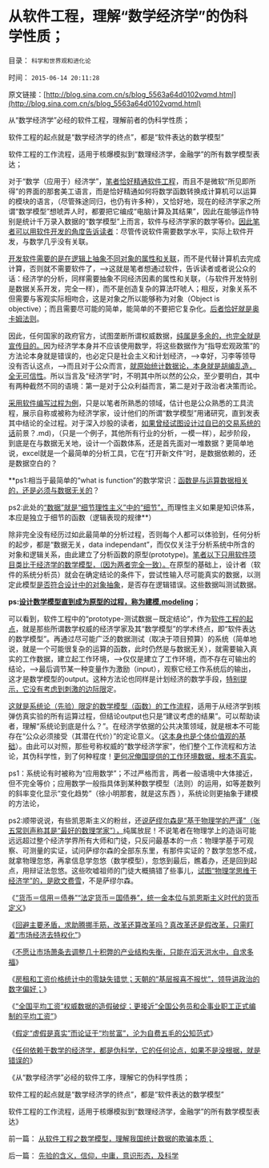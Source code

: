 # 从软件工程，理解“数学经济学”的伪科学性质；

目录： `科学和世界观和进化论` 

时间： `2015-06-14 20:11:28` 

原文链接：[http://blog.sina.com.cn/s/blog_5563a64d0102vqmd.html](http://blog.sina.com.cn/s/blog_5563a64d0102vqmd.html)

从“数学经济学”必经的软件工程，理解前者的伪科学性质；

软件工程的起点就是“数学经济学的终点”，都是“软件表达的数学模型”

软件工程的工作流程，适用于核爆模拟到“数理经济学，金融学”的所有数学模型表达；

对于“数学（应用于）经济学”，[笔者恰好精通软件工程](../../../2013/5/2/软件工程的“面向任务”的军队建设；.md)，而且不是微软“所见即所得”的界面的那套美工语言，而是恰好精通如何将数学函数转换成计算机可以运算的模块的语言，（尽管殊途同归，也仍有许多种），又恰好地，现在的经济学家之所谓“数学模型”想唬弄人时，都要把它编成“电脑计算及其结果”，因此在能够运作特别是统计千万录入数据的“数学模型”上而言，软件与经济学家的数学等价。[因此笔者可以用软件开发的角度告诉读者](../../../2013/5/2/软件工程“用例”及公有制和私有制的人力资源需求.md)：尽管传说软件需要数学水平，实际上软件开发，与数学几乎没有关联。

[开发软件需要的是在逻辑上抽象不同对象的属性和关联](../../../2013/4/28/软件工程中的分析文档，伪代码，在社会科学中的应用；.md)，而不是代替计算机去完成计算，否则就不需要软件了，——>这就是笔者想通过软件，告诉读者或者说公众的话：经济学的分析，同样需要抽象不同经济因素的属性和关联，（与软件开发特别是数据关系开发，完全一样），而不是创造复杂的算法吓唬人；相反，对象关系不但需要与客观实际相吻合，这是对象之所以能够称为对象（Object
is objective）；而且需要尽可能的简单，能简单的不要把它复杂化。[后者恰好就是奥卡姆法则](../../../2011/2/10/面向抽象对象的经济学分析步骤.md)。

因此，任何国家的政府官方，试图垄断所谓权威数据，[纯属是多余的，也完全就是宣传目的。](../../../2014/2/26/如何看待苏联模式下的天堂数据？数据构成论据的逻辑条件.md)因为经济学本身并不应该使用数学，将这些数据作为“指导宏观政策”的方法论本身就是错误的，也必定只是社会主义和计划经济，——>幸好，习李等领导没有否认这点，——>而且对于公众而言，[就原始统计数据论，本身就是胡编乱造，全无可信性](../../../2015/6/11/“全国平均工资”权威数据的造假破绽；.md)。所以当言及“经济学”时，不明其中所以然的公众，至少要明白，其中有两种截然不同的语境：第一是对于公众利益而言，第二是对于政治者决策而论。

[采用软件编写过程为例](../../../2013/4/28/从军队组织理解软件编码的功能和局限性，及机器人军队.md)，只是以笔者所熟悉的领域，估计也是公众熟悉的工具流程，展示自称或被称为经济学家，设计他们的所谓“数学模型”用诸研究，直到发表其中结论的全过程。对于深入炒股的读者，[如果曾经试图设计过自已的交易系统的话](../../../2014/2/12/如何建立交易系统的数学模型，衡量（创业板vs大盘股)前景？.md)，（只是一个例子，其他所有行业的分析，一模一样），起步阶段，到底是在与数据无关地，设计一个函数体系，还是首先面对一堆数据？更简单地说，excel就是一个最简单的分析工具，它在“打开新文件”时，是数据依赖的，还是数据空白的？

**ps1:相当于最简单的“what is function”的数学常识：[函数是与运算数据相关的，还是必须与数据无关的](../../../2013/4/14/“什么是函数”的科学，哲学，逻辑和技术；.md)？

ps2:此处的[“数据”就是“细节理性主义”中的“细节”，](../../../2012/5/3/“绝对真实”的“细节理性主义”制造谣言.md)而理性主义如果是知识体系，本应是独立于细节的函数（逻辑表现的规律**）

除非完全没有经历过如此最简单的分析过程，否则每个人都可以体验到，任何分析的起步，都是“数据无关，data
independant”，而仅仅关注于分析系统中所含的对象和逻辑关系，由此建立了分析函数的原型(prototype)。[笔者以下只用软件项目类比于经济学的数学模型，（因为两者完全一致）。](http://blog.sina.com.cn/u/5563a64d0100celv)在原型的基础上，设计者（软件的系统分析员）就会在确定结论的条件下，尝试性输入尽可能真实的数据，以测定此模型[是否符合设计中的对象抽象](../../../2011/3/4/对象抽象，要素替代和偷换概念.md)，是否存在逻辑错误。这些数据叫测试数据。

**ps:[设计数学模型直到成为原型的过程，称为建模,modeling](../../../2009/4/2/要素简化，四要素原则，仿真校准.md)**；

可以看到，软件工程中的“prototype-测试数据－既定结论”，作为[软件工程的起点](../../../2014/9/29/科学逻辑中的集合论（数学）和系统论（工程技术）.md)，就是那些所谓数学权威的经济学家及其“数学模型”的学术终点，即“软件表达的数学模型”。再通过尽可能广泛的数据测试（取决于项目预算）的系统（简单地说，就是一个可能很复杂的运算的函数，此时仍然是与数据无关），就需要输入真实的工作数据，建立起工作环境，——>仅仅是建立了工作环境，而不存在可输出的结论，——>最后调节某一种变量作为激励（input），观察它经工作系统后的输出，这才是数学模型的output。这种方法论也同样是计划经济的数学手段，[特别提示，它没有考虑到刺激的边际限](../../../2015/6/9/中国政治的真正课题不是“保增长”，而是“乍还债”？.md)定。

[这就是系统论（先验）限定的数学模型（函数）的工作流程](../../../2012/3/14/天无二日的科学和哲学信仰的“整体性”.md)，适用于从经济学到核弹仿真实验的所有运算过程，但结论output也只是“建议考虑的结果”。可以帮助读者，理解“系统论到底是什么？”。在经济学依据的公共决策领域，就是根本不可能存在“公众必须接受（其潜在代价）”的定论意义。（[这本身也是个体价值观的基础](../../../2012/4/22/个体价值观没有说服他人的义务.md)）。由此可以对照，那些号称权威的“数学经济学家”，他们整个工作流程和方法论，其伪科学性，到了何种程度！[更何况俺国提供的工作环境数据，根本不真实](../../../2014/11/3/新中国经济史中的“产值”简史.md)。

ps1：系统论有时被称为“应用数学”；不过严格而言，两者一般语境中大体接近，但不完全等价；应用数学一般指具体到某种数学模型（法则）的运用，如等差数列的斜率变化显示“变化趋势”（徐小明那套，就是这东西
），系统论则更抽象于建模的方法论，

ps2:顺带说说，有些凯恩斯主义的粉丝，还[说萨缪尔森是“基于物理学的严谨”（张五常则声称其是“最好的数理学家”），](../../../2011/8/25/诺贝尔奖最应颁给张五常及其分子们.md)纯属放屁！不说笔者在物理学上的造诣可能远远超过整个经济学界所有大师和门徒，只反问最基本的一点：物理学基于可观察、可测量的实证，试问萨缪尔森的全部东东里，有那件实证的？数学忽悠不成，就拿物理忽悠，再拿信息学忽悠（数学模型），忽悠到最后，瞧着办，还是回到起点，用辩证法忽悠。这些吹嘘祖师的门徒大概搞错了些事儿，[试图“物理学思维于经济学”的，是欧文费雪](../../../2011/6/5/费雪“经济学”和基督教低利率道德情结.md)，不是萨缪尔森。

《[“货币＝信用＝债券”“法定货币＝国债券”，统一金本位与凯恩斯主义时代的货币定义](../../../2015/6/6/货币定义的颠倒，让经济学家总是“发疯”（弗里德曼）.md)》

《[回避主要矛盾，求助腾挪手筋，改革还算改革吗？真改革还是假改革，只需盯着“市场经济去特权化”](../../../2015/6/8/真改革还是假改革，盯着“市场经济去特权化”；.md)》

《[不愿让市场萧条去调整几十积弊的产业结构失衡，只能在滔天洪水中，自求多福](../../../2015/6/9/中国政治的真正课题不是“保增长”，而是“乍还债”？.md)》

《[房租和工资价格统计中的零缺失错觉；天朝的“基层报喜不报忧”，领导讲政治的数字偏好；](../../../2015/6/10/“全国平均工资统计”是为“公务员加薪”讲政治的艺术吗？.md)》

《[“全国平均工资”权威数据的造假破绽；更接近“全国公务员和企事业职工正式编制的平均工资”](../../../2015/6/11/“全国平均工资”权威数据的造假破绽；.md)》

《[假定“虚假是真实”而论证于“均贫富”，沦为自费五毛的公知范式](../../../2015/6/12/假定“虚假是真实”而论证于传统道德，自费五毛的公知范式.md)》

《[任何依赖于数学的经济学，都是伪科学，它的任何论点，如果不是没根据，就是错误的](../../../2015/6/13/数理经济学家可以在“数据和算法”上做假，原则上不可信任.md)》

《从“数学经济学”必经的软件工序，理解它的伪科学性质；

软件工程的起点就是“数学经济学的终点”，都是“软件表达的数学模型”

软件工程的工作流程，适用于核爆模拟到“数理经济学，金融学”的所有数学模型表达》

前一篇： [从软件工程之数学模型，理解我国统计数据的欺骗本质；](../../../2015/6/15/从软件工程之数学模型，理解我国统计数据的欺骗本质；.md)

后一篇： [先验的含义，信仰，中庸，意识形态，及科学](../../../2015/6/9/先验的含义，信仰，中庸，意识形态，及科学.md)

